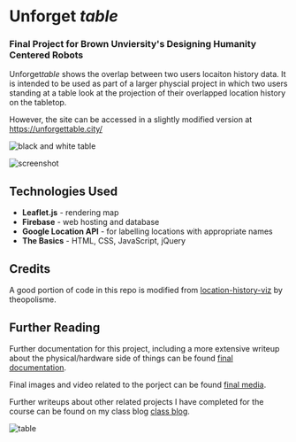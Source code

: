 # Unforget *table*
### Final Project for Brown Unviersity's Designing Humanity Centered Robots

Unforget*table* shows the overlap between two users locaiton history data. It is intended to be used as part of a larger physcial project in which two users standing at a table look at the projection of their overlapped location history on the tabletop. 

However, the site can be accessed in a slightly modified version at https://unforgettable.city/ 

![black and white table](http://68.media.tumblr.com/d375ee6707d366080a53ed5f2742b90e/tumblr_inline_oi6m5wJY831qbed5b_500.jpg, "table image")

![screenshot](http://68.media.tumblr.com/764d96939cc6710dbb2197ed74899f45/tumblr_inline_oi5m7hAadJ1qbed5b_500.png, "screenshot")

## Technologies Used

+ **Leaflet.js** - rendering map
+ **Firebase** - web hosting and database
+ **Google Location API** - for labelling locations with appropriate names
+ **The Basics** - HTML, CSS, JavaScript, jQuery

## Credits

A good portion of code in this repo is modified from [location-history-viz](https://github.com/theopolisme/location-history-visualizer "location-history-visualizer") by theopolisme.

## Further Reading
Further documentation for this project, including a more extensive writeup about the physical/hardware side of things can be found [final documentation](http://albertarobots.tumblr.com/post/154447086408/unforgettable-final-project-documentation "here").

Final images and video related to the porject can be found [final media](http://albertarobots.tumblr.com/post/154466951113/unforgettable-final-project-documentation "here").

Further writeups about other related projects I have completed for the course can be found on my class blog [class blog](http://albertarobots.tumblr.com/ "here").

![table](http://68.media.tumblr.com/ec6499b215a9141b528709fd9512337d/tumblr_inline_oi6m5uEozP1qbed5b_500.jpg, "table")